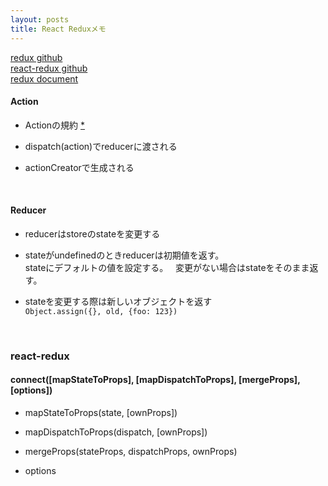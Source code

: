 ```yaml
---
layout: posts
title: React Reduxメモ
---
```

[redux github](https://github.com/reactjs/redux/)  
[react-redux github](https://github.com/reactjs/react-redux)  
[redux document](http://redux.js.org/?q=#)  

#### Action

* Actionの規約 [\*](https://github.com/acdlite/flux-standard-action)  

* dispatch(action)でreducerに渡される

* actionCreatorで生成される

<br>

#### Reducer

* reducerはstoreのstateを変更する

* stateがundefinedのときreducerは初期値を返す。  
stateにデフォルトの値を設定する。  
変更がない場合はstateをそのまま返す。  

* stateを変更する際は新しいオブジェクトを返す  
`Object.assign({}, old, {foo: 123})`  

<br>

### react-redux

#### connect([mapStateToProps], [mapDispatchToProps], [mergeProps], [options])

* mapStateToProps(state, [ownProps])  

* mapDispatchToProps(dispatch, [ownProps])  

* mergeProps(stateProps, dispatchProps, ownProps)  

* options
